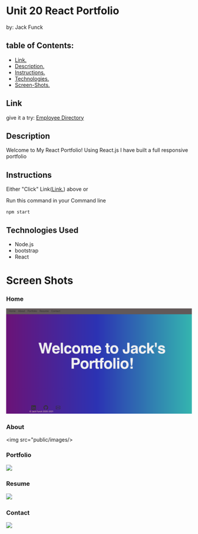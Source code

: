 # Unit 20 React Portfolio

by: Jack Funck
## table of Contents:
 - [Link.](#link)
 - [ Description. ](#desc)
 - [ Instructions. ](#instr)
 - [Technologies.](#tc)
 - [Screen-Shots.](#sc)

<a name="link"></a>
## Link
give it a try: <a href="" target="_blank"> Employee Directory</a>

<a name="desc"></a>
## Description
Welcome to My React Portfolio! Using React.js I have built a full responsive portfolio



<a name="instr"></a>
## Instructions
Either "Click" Link([Link.](#link)) above or

Run this command in your Command line
```
npm start
```

<a name="tc"></a>
## Technologies Used
* Node.js
* bootstrap
* React




<a name="sc"></a>
# Screen Shots
### Home
<img src="public/images/home.png">

### About
<img src="public/images/>

### Portfolio
<img src="public/images/">

### Resume
<img src="public/images/">

### Contact

<img src="public/images/">
